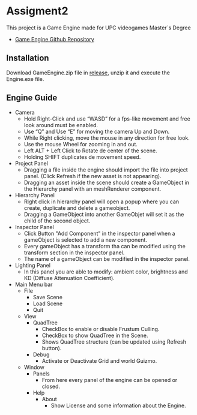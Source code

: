 # Assigment2
This project is a Game Engine made for UPC videogames Master´s Degree

- [Game Engine Github Repository](https://github.com/Assigment2Company/Assigment2)

## Installation

Download GameEngine.zip file in [release](https://github.com/Assigment2Company/Assigment2/releases), unzip it and execute the Engine.exe file.

## Engine Guide

- Camera
  - Hold Right-Click and use “WASD” for a fps-like movement and free look around must be enabled.
  - Use “Q” and Use “E” for moving the camera Up and Down.
  - While Right clicking, move the mouse in any direction for free look.
  - Use the mouse Wheel for zooming in and out.
  - Left ALT + Left Click to Rotate de center of the scene.
  - Holding SHIFT duplicates de movement speed.
- Project Panel
  - Dragging a file inside the engine should import the file into project panel. (Click Refresh if the new asset is not appearing).
  - Dragging an asset inside the scene should create a GameObject in the Hierarchy panel with an meshRenderer component.
- Hierarchy Panel  
  - Right click in hierarchy panel will open a popup where you can create, duplicate and delete a gameobject.
  - Dragging a GameObject into another GameObjet will set it as the child of the second object.
- Inspector Panel
  - Click Button "Add Component" in the inspector panel when a gameObject is selected to add a new component.
  - Every gameObject has a transform tha can be modified using the transform section in the inspector panel.
  - The name of a gameObject can be modified in the inspector panel.
- Lighting Panel
  - In this panel you are able to modify: ambient color, brightness and KD (Diffuse Attenuation Coefficient).
- Main Menu bar
  - File
    - Save Scene
    - Load Scene
    - Quit
  - View
    - QuadTree
      - CheckBox to enable or disable Frustum Culling.
      - CheckBox to show QuadTree in the Scene.
      - Shows QuadTree structure (can be updated using Refresh button).
    - Debug
      - Activate or Deactivate Grid and world Guizmo.
  - Window
    - Panels
      - From here every panel of the engine can be opened or closed.
    - Help
      - About
        - Show License and some information about the Engine.
